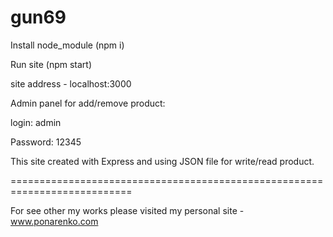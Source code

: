 # gun69

Install node_module (npm i)

Run site (npm start)

site address - localhost:3000

Admin panel for add/remove product:

  login: admin
  
  Password: 12345

This site created with Express and using JSON file for write/read product.

===========================================================================

For see other my works please visited my personal site - www.ponarenko.com 
